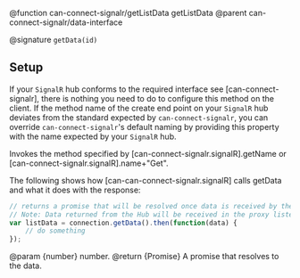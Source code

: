 @function can-connect-signalr/getListData getListData
@parent can-connect-signalr/data-interface

@signature `getData(id)`

## Setup 
If your `SignalR` hub conforms to the required interface see [can-connect-signalr], there is nothing you need to 
do to configure this method on the client. If the method name of the create end point on your `SignalR` hub deviates from
the standard expected by `can-connect-signalr`, you can override `can-connect-signalr`'s default naming by providing
this property with the name expected by your `SignalR` hub.

Invokes the method specified by [can-connect-signalr.signalR].getName or
[can-connect-signalr.signalR].name+"Get".

The following shows how [can-can-connect-signalr.signalR] calls getData and
what it does with the response:

```js
// returns a promise that will be resolved once data is received by the Hub.
// Note: Data returned from the Hub will be received in the proxy listener.
var listData = connection.getData().then(function(data) {
	// do something
});

```

@param {number} number.
@return {Promise<Object>} A promise that resolves to the data.